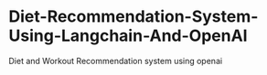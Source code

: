 # Diet-Recommendation-System-Using-Langchain-And-OpenAI
Diet and Workout Recommendation system using openai
